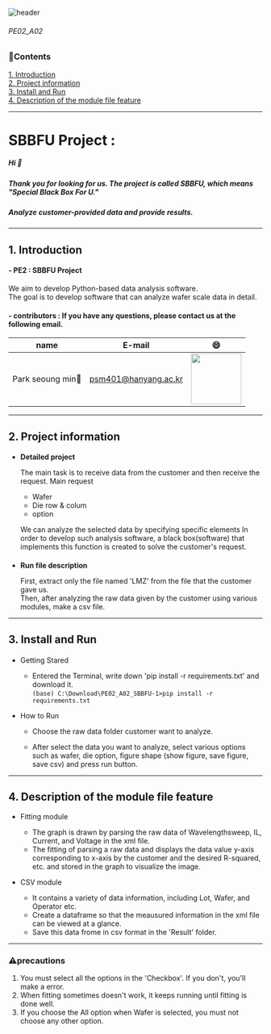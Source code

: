 ![header](https://capsule-render.vercel.app/api?type=wave&color=auto&height=200&section=header&text=SBBFU%20PROJECT&fontSize=50)

###### PE02_A02
### :pencil:Contents

[1. Introduction](#1-introduction)\
[2. Project information](#2-project-information)\
[3. Install and Run](#3-install-and-run)\
[4. Description of the module file feature](#4-description-of-the-module-file-feature)

---

# SBBFU Project :
##### Hi :wave:
##### Thank you for looking for us. The project is called SBBFU, which means "Special Black Box For U."
##### Analyze customer-provided data and provide results.

---

## 1. Introduction
#### - PE2 : SBBFU Project
We aim to develop Python-based data analysis software. \
The goal is to develop software that can analyze wafer scale data in detail.

#### - contributors : If you have any questions, please contact us at the following email.

|name|E-mail|:smile:|
|:---:|:---:|:---:|
|Park seoung min:boy:|psm401@hanyang.ac.kr|<img src = "https://user-images.githubusercontent.com/84078034/121825519-e074d280-cced-11eb-8507-995dd571eaf4.png" width = "100" height = "100">|

---

## 2. Project information
 #### 
 + **Detailed project**
 
     The main task is to receive data from the customer and then receive the request.
     Main request 
     + Wafer
     + Die row & colum
     + option
 
   We can analyze the selected data by specifying specific elements
   In order to develop such analysis software, a black box(software) that implements this function is created to solve the customer's request.

 #### 
+ **Run file description**

   First, extract only the file named 'LMZ' from the file that the customer gave us.\
   Then, after analyzing the raw data given by the customer using various modules, make a csv file.

---

## 3. Install and Run

####
* Getting Stared
   + Entered the Terminal, write down 'pip install -r requirements.txt' and download it. \
``(base) C:\Download\PE02_A02_SBBFU-1>pip install -r requirements.txt``

* How to Run
  + Choose the raw data folder customer want to analyze.
   
  + After select the data you want to analyze, select various options such as wafer, die option, figure shape (show figure, save figure, save csv) and press run button.

---

## 4. Description of the module file feature

* Fitting module
   + The graph is drawn by parsing the raw data of Wavelengthsweep, IL, Current, and Voltage in the xml file.
   + The fitting of parsing a raw data and displays the data value y-axis corresponding to x-axis by the customer and the desired R-squared, etc. and stored in the graph to visualize the image.

* CSV module
  + It contains a variety of data information, including Lot, Wafer, and Operator etc.
  + Create a dataframe so that the meausured information in the xml file can be viewed at a glance.
  + Save this data frome in csv format in the 'Result' folder.
 
 ---

### :warning:precautions

 1) You must select all the options in the 'Checkbox'. If you don't, you'll make a error.
 2) When fitting sometimes doesn't work, it keeps running until fitting is done well.
 3) If you choose the All option when Wafer is selected, you must not choose any other option.
 
